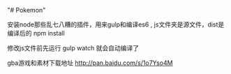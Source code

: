 "# Pokemon" 

安装node那些乱七八糟的插件，用来gulp和编译es6  , js文件夹是源文件，dist是编译后的
 npm install
 
修改js文件前先运行
 gulp watch
 就会自动编译了
 

gba游戏和素材下载地址
http://pan.baidu.com/s/1o7Yso4M
